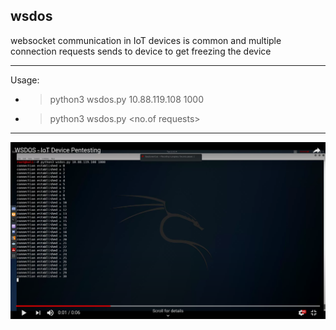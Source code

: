 ## wsdos

websocket communication in IoT devices is common and multiple connection requests sends to device to get freezing the device



-------------------------------------------------------------------------------------

Usage:
- > python3 wsdos.py 10.88.119.108 1000
- > python3 wsdos.py <IP Address> <no.of requests>

-------------------------------------------------------------------------------------

![](wsdos.jpg)





